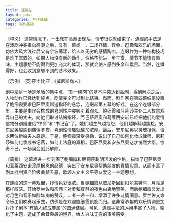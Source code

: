 ```yaml
---
title: 连缀法
layout: post
categories: 写作基础
tags: 写作基础
---
```


〔释义〕 通常情况下，一出戏在高潮出现后，情节很快就结束了。连缀的手法是在戏剧冲突推向高潮之后，又有一幕或一、二场抒情、误会、逗趣和欢乐的场面，仿佛大风大浪过后又有余波荡漾，给人以无穷的感情陶冶。连缀作为一种结构技巧是难于驾驭的，如果人物没有新的动作，性格不能进一步丰富，情节不能饶有趣味，主题思想不能得到更加充实的体现，那就会使人感到多余和累赘。当然，连缀得好，也会收到意想不到的艺术效果。

〔示例〕 (英)莎士比亚：《威尼斯商人》

剧中法庭一场是矛盾的集中点，“割一磅肉”的基本冲突达到高潮，得到解决之后，人物动作已经达到终点，剧情完全可以到此结束。然而，剧作家在第四幕结尾设置了鲍细霞要求巴萨尼奥赠送指环的悬念，连缀起第五幕的好戏。在这个连缀部分里，主要是由误会构成的喜剧性冲突吸引着观众。鲍细霞和尼莉莎主仆二人故意戏弄自己的丈夫，向他们取讨结婚指环，而巴萨尼奥和葛莱西安诺已经把他们的爱情信物分别赠送给“律师”和“书记官”了。她们越生气越抱怨，他们越解释越尴尬，安东尼奥越感到惴惴不安，喜剧性情趣就越加浓厚。最后，安东尼奥以灵魂担保，请求两位新婚夫人原谅。于是，鲍细霞深受感动，说出了自己如何化妆成律师、尼莉莎如何化妆成书记官，如何上法庭的真相。巴萨尼奥和安东尼奥这才恍然大悟，惊奇不已。一场误会就此解除。

〔简析〕 这幕戏进一步刻画了鲍细霞和尼莉莎聪明活泼的性格，描绘了巴萨尼奥和葛莱西安诺淳厚报恩的品德，突出了安东尼奥帮助朋友的真情实意，从而丰富了剧本批判资产阶级贪婪丑恶，歌颂人文主义平等友爱这一主题思想。

在连缀的这一幕戏里，抒情色彩很浓。当鲍细霞从威尼斯回到贝尔蒙特时，月亮是那样皎洁。开始罗兰佐和杰西卡对柔和寂静的夜色由衷地赞美，而后鲍细霞又发出对月色和音乐如醉如痴的赞叹，二者一递一和，增添了许多诗情画意。罗兰佐又命令乐工们吹奏起乐曲，仿佛是在欢迎鲍细霞凯旋而归。这非常浓郁的欢乐情调更加衬托了剧本“有情人终成眷属”的圆满结局。可见，连缀手法的运用丰富了人物，深化了主题，造成了余音袅袅的境界，给人兴味无穷的审美感受。 